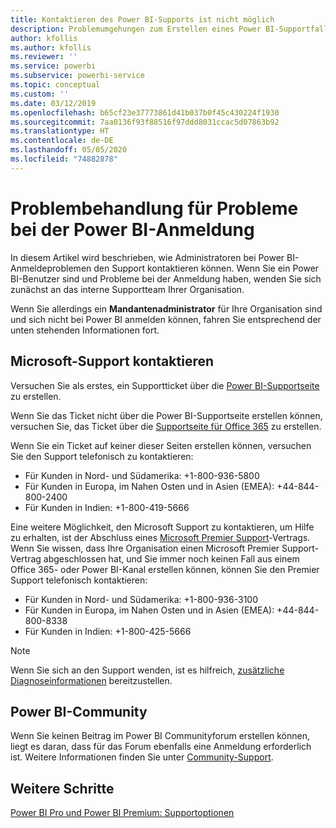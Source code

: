 ```yaml
---
title: Kontaktieren des Power BI-Supports ist nicht möglich
description: Problemumgehungen zum Erstellen eines Power BI-Supportfalls, wenn sich ein Benutzer nicht anmelden kann
author: kfollis
ms.author: kfollis
ms.reviewer: ''
ms.service: powerbi
ms.subservice: powerbi-service
ms.topic: conceptual
ms.custom: ''
ms.date: 03/12/2019
ms.openlocfilehash: b65cf23e37773861d41b037b0f45c430224f1930
ms.sourcegitcommit: 7aa0136f93f88516f97ddd8031ccac5d07863b92
ms.translationtype: HT
ms.contentlocale: de-DE
ms.lasthandoff: 05/05/2020
ms.locfileid: "74882878"
---
```

# <a name="troubleshooting-sign-in-issues-for-power-bi"></a>Problembehandlung für Probleme bei der Power BI-Anmeldung

In diesem Artikel wird beschrieben, wie Administratoren bei Power BI-Anmeldeproblemen den Support kontaktieren können. Wenn Sie ein Power BI-Benutzer sind und Probleme bei der Anmeldung haben, wenden Sie sich zunächst an das interne Supportteam Ihrer Organisation.

Wenn Sie allerdings ein **Mandantenadministrator** für Ihre Organisation sind und sich nicht bei Power BI anmelden können, fahren Sie entsprechend der unten stehenden Informationen fort.

## <a name="contact-microsoft-support"></a>Microsoft-Support kontaktieren

Versuchen Sie als erstes, ein Supportticket über die [Power BI-Supportseite](https://powerbi.microsoft.com/support/) zu erstellen.

Wenn Sie das Ticket nicht über die Power BI-Supportseite erstellen können, versuchen Sie, das Ticket über die [Supportseite für Office 365](https://support.office.com/home/contact) zu erstellen.

Wenn Sie ein Ticket auf keiner dieser Seiten erstellen können, versuchen Sie den Support telefonisch zu kontaktieren:

* Für Kunden in Nord- und Südamerika: +1-800-936-5800
* Für Kunden in Europa, im Nahen Osten und in Asien (EMEA): +44-844-800-2400
* Für Kunden in Indien: +1-800-419-5666

Eine weitere Möglichkeit, den Microsoft Support zu kontaktieren, um Hilfe zu erhalten, ist der Abschluss eines [Microsoft Premier Support](https://support.microsoft.com/premier)-Vertrags. Wenn Sie wissen, dass Ihre Organisation einen Microsoft Premier Support-Vertrag abgeschlossen hat, und Sie immer noch keinen Fall aus einem Office 365- oder Power BI-Kanal erstellen können, können Sie den Premier Support telefonisch kontaktieren:

* Für Kunden in Nord- und Südamerika: +1-800-936-3100
* Für Kunden in Europa, im Nahen Osten und in Asien (EMEA): +44-844-800-8338
* Für Kunden in Indien: +1-800-425-5666

> [!Note]
> Wenn Sie sich an den Support wenden, ist es hilfreich, [zusätzliche Diagnoseinformationen](service-admin-capturing-additional-diagnostic-information-for-power-bi.md) bereitzustellen.

## <a name="power-bi-community"></a>Power BI-Community

Wenn Sie keinen Beitrag im Power BI Communityforum erstellen können, liegt es daran, dass für das Forum ebenfalls eine Anmeldung erforderlich ist. Weitere Informationen finden Sie unter [Community-Support](https://community.powerbi.com/t5/Community-Support/ct-p/PBI_CommunitySupport).

## <a name="next-steps"></a>Weitere Schritte

[Power BI Pro und Power BI Premium: Supportoptionen](service-support-options.md)
